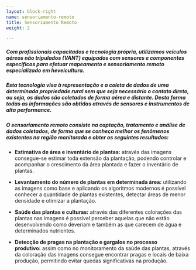 ```yaml
---
layout: block-right
name: sensoriamento-remoto
title: Sensoriamento Remoto
weight: 2

---
```

##### Com profissionais capacitados e tecnologia própria, utilizamos veículos aéreos não tripulados (VANT) equipados com sensores e componentes específicos para efetuar mapeamento e sensoriamento remoto especializado em heveicultura.

##### Esta tecnologia visa à representação e a coleta de dados de uma determinada propriedade rural sem que seja necessário o contato direto, ou seja, os dados são coletados de forma aérea e distante. Desta forma todas as informações são obtidas através de sensores e instrumentos de alta performance.

##### O sensoriamento remoto consiste na captação, tratamento e análise de dados coletados, de forma que se conheça melhor os fenômenos existentes na região monitorada e obter os seguintes resultados:

* **Estimativa de área e inventário de plantas:** através das imagens consegue-se estimar toda extensão da plantação, podendo controlar e acompanhar o crescimento da área plantada e fazer o inventário de plantas.


* **Levantamento do número de plantas em determinada área:** utilizando as imagens como base e aplicando os algoritmos modernos é possível conhecer a quantidade de plantas existentes, detectar áreas de menor densidade e otimizar a plantação.


* **Saúde das plantas e culturas:** através das diferentes colorações das plantas nas imagens é possível perceber aquelas que não estão desenvolvendo como deveriam e também as que carecem de água e determinados nutrientes.


* **Detecção de pragas na plantação e gargalos no processo produtivo:** assim como no monitoramento da saúde das plantas, através da coloração das imagens consegue encontrar pragas e locais de baixa produção, permitindo evitar quedas significativas na produção.